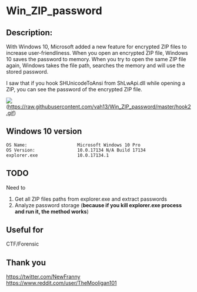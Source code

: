 # Win_ZIP_password

## Description:

With Windows 10, Microsoft added a new feature for encrypted ZIP files to increase user-friendliness. When you open an encrypted ZIP file, Windows 10 saves the password to memory. When you try to open the same ZIP file again, Windows takes the file path, searches the memory and will use the stored password.

I saw that if you hook SHUnicodeToAnsi from ShLwApi.dll while opening a ZIP, you can see the password of the encrypted ZIP file.

![](https://github.com/vah13/hooker_ZIP_password/blob/master/hook2.gif)
(https://raw.githubusercontent.com/vah13/Win_ZIP_password/master/hook2.gif)

## Windows 10 version
```
OS Name:                   Microsoft Windows 10 Pro
OS Version:                10.0.17134 N/A Build 17134
explorer.exe               10.0.17134.1
```

## TODO

Need to 
1. Get all ZIP files paths from explorer.exe and extract passwords
2. Analyze password storage (**because if you kill explorer.exe process and run it, the method works**)

## Useful for
CTF/Forensic

## Thank you
https://twitter.com/NewFranny
https://www.reddit.com/user/TheMooligan101

